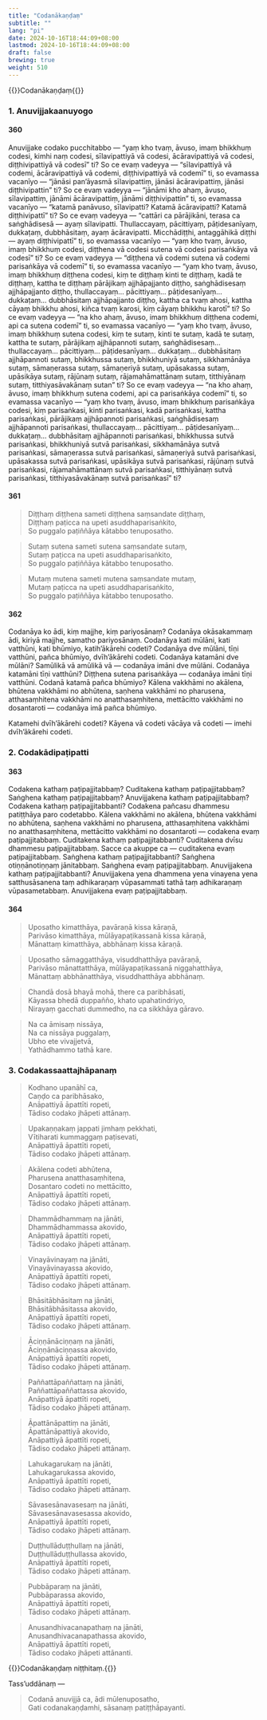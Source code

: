 ```yaml
---
title: "Codanākaṇḍaṃ"
subtitle: ""
lang: "pi"
date: 2024-10-16T18:44:09+08:00
lastmod: 2024-10-16T18:44:09+08:00
draft: false
brewing: true
weight: 510
---
```


{{<subtitle>}}Codanākaṇḍaṃ{{</subtitle>}}

### 1. Anuvijjakaanuyogo

#### 360

Anuvijjake codako pucchitabbo — “yaṃ kho tvaṃ, āvuso, imaṃ bhikkhuṃ codesi, kimhi naṃ codesi, sīlavipattiyā vā codesi, ācāravipattiyā vā codesi, diṭṭhivipattiyā vā codesī” ti? So ce evaṃ vadeyya — “sīlavipattiyā vā codemi, ācāravipattiyā vā codemi, diṭṭhivipattiyā vā codemī” ti, so evamassa vacanīyo — “jānāsi pan’āyasmā sīlavipattiṃ, jānāsi ācāravipattiṃ, jānāsi diṭṭhivipattin” ti? So ce evaṃ vadeyya — “jānāmi kho ahaṃ, āvuso, sīlavipattiṃ, jānāmi ācāravipattiṃ, jānāmi diṭṭhivipattin” ti, so evamassa vacanīyo — “katamā panāvuso, sīlavipatti? Katamā ācāravipatti? Katamā diṭṭhivipattī” ti? So ce evaṃ vadeyya — “cattāri ca pārājikāni, terasa ca saṅghādisesā — ayaṃ sīlavipatti. Thullaccayaṃ, pācittiyaṃ, pāṭidesanīyaṃ, dukkaṭaṃ, dubbhāsitaṃ, ayaṃ ācāravipatti. Micchādiṭṭhi, antaggāhikā diṭṭhi — ayaṃ diṭṭhivipattī” ti, so evamassa vacanīyo — “yaṃ kho tvaṃ, āvuso, imaṃ bhikkhuṃ codesi, diṭṭhena vā codesi sutena vā codesi parisaṅkāya vā codesī” ti? So ce evaṃ vadeyya — “diṭṭhena vā codemi sutena vā codemi parisaṅkāya vā codemī” ti, so evamassa vacanīyo — “yaṃ kho tvaṃ, āvuso, imaṃ bhikkhuṃ diṭṭhena codesi, kiṃ te diṭṭhaṃ kinti te diṭṭhaṃ, kadā te diṭṭhaṃ, kattha te diṭṭhaṃ pārājikaṃ ajjhāpajjanto diṭṭho, saṅghādisesaṃ ajjhāpajjanto diṭṭho, thullaccayaṃ… pācittiyaṃ… pāṭidesanīyaṃ… dukkaṭaṃ… dubbhāsitaṃ ajjhāpajjanto diṭṭho, kattha ca tvaṃ ahosi, kattha cāyaṃ bhikkhu ahosi, kiñca tvaṃ karosi, kiṃ cāyaṃ bhikkhu karotī” ti? So ce evaṃ vadeyya — “na kho ahaṃ, āvuso, imaṃ bhikkhuṃ diṭṭhena codemi, api ca sutena codemī” ti, so evamassa vacanīyo — “yaṃ kho tvaṃ, āvuso, imaṃ bhikkhuṃ sutena codesi, kiṃ te sutaṃ, kinti te sutaṃ, kadā te sutaṃ, kattha te sutaṃ, pārājikaṃ ajjhāpannoti sutaṃ, saṅghādisesaṃ… thullaccayaṃ… pācittiyaṃ… pāṭidesanīyaṃ… dukkaṭaṃ… dubbhāsitaṃ ajjhāpannoti sutaṃ, bhikkhussa sutaṃ, bhikkhuniyā sutaṃ, sikkhamānāya sutaṃ, sāmaṇerassa sutaṃ, sāmaṇeriyā sutaṃ, upāsakassa sutaṃ, upāsikāya sutaṃ, rājūnaṃ sutaṃ, rājamahāmattānaṃ sutaṃ, titthiyānaṃ sutaṃ, titthiyasāvakānaṃ sutan” ti? So ce evaṃ vadeyya — “na kho ahaṃ, āvuso, imaṃ bhikkhuṃ sutena codemi, api ca parisaṅkāya codemī” ti, so evamassa vacanīyo — “yaṃ kho tvaṃ, āvuso, imaṃ bhikkhuṃ parisaṅkāya codesi, kiṃ parisaṅkasi, kinti parisaṅkasi, kadā parisaṅkasi, kattha parisaṅkasi, pārājikaṃ ajjhāpannoti parisaṅkasi, saṅghādisesaṃ ajjhāpannoti parisaṅkasi, thullaccayaṃ… pācittiyaṃ… pāṭidesanīyaṃ… dukkaṭaṃ… dubbhāsitaṃ ajjhāpannoti parisaṅkasi, bhikkhussa sutvā parisaṅkasi, bhikkhuniyā sutvā parisaṅkasi, sikkhamānāya sutvā parisaṅkasi, sāmaṇerassa sutvā parisaṅkasi, sāmaṇeriyā sutvā parisaṅkasi, upāsakassa sutvā parisaṅkasi, upāsikāya sutvā parisaṅkasi, rājūnaṃ sutvā parisaṅkasi, rājamahāmattānaṃ sutvā parisaṅkasi, titthiyānaṃ sutvā parisaṅkasi, titthiyasāvakānaṃ sutvā parisaṅkasī” ti?

#### 361

> Diṭṭhaṃ diṭṭhena sameti diṭṭhena saṃsandate diṭṭhaṃ,  
> Diṭṭhaṃ paṭicca na upeti asuddhaparisaṅkito,  
> So puggalo paṭiññāya kātabbo tenuposatho.

> Sutaṃ sutena sameti sutena saṃsandate sutaṃ,  
> Sutaṃ paṭicca na upeti asuddhaparisaṅkito,  
> So puggalo paṭiññāya kātabbo tenuposatho.

> Mutaṃ mutena sameti mutena saṃsandate mutaṃ,  
> Mutaṃ paṭicca na upeti asuddhaparisaṅkito,  
> So puggalo paṭiññāya kātabbo tenuposatho.

#### 362

Codanāya ko ādi, kiṃ majjhe, kiṃ pariyosānaṃ? Codanāya okāsakammaṃ ādi, kiriyā majjhe, samatho pariyosānaṃ. Codanāya kati mūlāni, kati vatthūni, kati bhūmiyo, katih’ākārehi codeti? Codanāya dve mūlāni, tīṇi vatthūni, pañca bhūmiyo, dvīh’ākārehi codeti. Codanāya katamāni dve mūlāni? Samūlikā vā amūlikā vā — codanāya imāni dve mūlāni. Codanāya katamāni tīṇi vatthūni? Diṭṭhena sutena parisaṅkāya — codanāya imāni tīṇi vatthūni. Codanā katamā pañca bhūmiyo? Kālena vakkhāmi no akālena, bhūtena vakkhāmi no abhūtena, saṇhena vakkhāmi no pharusena, atthasaṃhitena vakkhāmi no anatthasaṃhitena, mettācitto vakkhāmi no dosantaroti — codanāya imā pañca bhūmiyo.

Katamehi dvīh’ākārehi codeti? Kāyena vā codeti vācāya vā codeti — imehi dvīh’ākārehi codeti.

### 2. Codakādipaṭipatti

#### 363

Codakena kathaṃ paṭipajjitabbaṃ? Cuditakena kathaṃ paṭipajjitabbaṃ? Saṅghena kathaṃ paṭipajjitabbaṃ? Anuvijjakena kathaṃ paṭipajjitabbaṃ? Codakena kathaṃ paṭipajjitabbanti? Codakena pañcasu dhammesu patiṭṭhāya paro codetabbo. Kālena vakkhāmi no akālena, bhūtena vakkhāmi no abhūtena, saṇhena vakkhāmi no pharusena, atthasaṃhitena vakkhāmi no anatthasaṃhitena, mettācitto vakkhāmi no dosantaroti — codakena evaṃ paṭipajjitabbaṃ. Cuditakena kathaṃ paṭipajjitabbanti? Cuditakena dvīsu dhammesu paṭipajjitabbaṃ. Sacce ca akuppe ca — cuditakena evaṃ paṭipajjitabbaṃ. Saṅghena kathaṃ paṭipajjitabbanti? Saṅghena otiṇṇānotiṇṇaṃ jānitabbaṃ. Saṅghena evaṃ paṭipajjitabbaṃ. Anuvijjakena kathaṃ paṭipajjitabbanti? Anuvijjakena yena dhammena yena vinayena yena satthusāsanena taṃ adhikaraṇaṃ vūpasammati tathā taṃ adhikaraṇaṃ vūpasametabbaṃ. Anuvijjakena evaṃ paṭipajjitabbaṃ.

#### 364

> Uposatho kimatthāya, pavāraṇā kissa kāraṇā,  
> Parivāso kimatthāya, mūlāyapaṭikassanā kissa kāraṇā,  
> Mānattaṃ kimatthāya, abbhānaṃ kissa kāraṇā.

> Uposatho sāmaggatthāya, visuddhatthāya pavāraṇā,  
> Parivāso mānattatthāya, mūlāyapaṭikassanā niggahatthāya,  
> Mānattaṃ abbhānatthāya, visuddhatthāya abbhānaṃ.

> Chandā dosā bhayā mohā, there ca paribhāsati,  
> Kāyassa bhedā duppañño, khato upahatindriyo,  
> Nirayaṃ gacchati dummedho, na ca sikkhāya gāravo.

> Na ca āmisaṃ nissāya,  
> Na ca nissāya puggalaṃ,  
> Ubho ete vivajjetvā,  
> Yathādhammo tathā kare.

### 3. Codakassaattajhāpanaṃ

> Kodhano upanāhī ca,  
> Caṇḍo ca paribhāsako,  
> Anāpattiyā āpattīti ropeti,  
> Tādiso codako jhāpeti attānaṃ.

> Upakaṇṇakaṃ jappati jimhaṃ pekkhati,  
> Vītiharati kummaggaṃ paṭisevati,  
> Anāpattiyā āpattīti ropeti,  
> Tādiso codako jhāpeti attānaṃ.

> Akālena codeti abhūtena,  
> Pharusena anatthasaṃhitena,  
> Dosantaro codeti no mettācitto,  
> Anāpattiyā āpattīti ropeti,  
> Tādiso codako jhāpeti attānaṃ.

> Dhammādhammaṃ na jānāti,  
> Dhammādhammassa akovido,  
> Anāpattiyā āpattīti ropeti,  
> Tādiso codako jhāpeti attānaṃ.

> Vinayāvinayaṃ na jānāti,  
> Vinayāvinayassa akovido,  
> Anāpattiyā āpattīti ropeti,  
> Tādiso codako jhāpeti attānaṃ.

> Bhāsitābhāsitaṃ na jānāti,  
> Bhāsitābhāsitassa akovido,  
> Anāpattiyā āpattīti ropeti,  
> Tādiso codako jhāpeti attānaṃ.

> Āciṇṇānāciṇṇaṃ na jānāti,  
> Āciṇṇānāciṇṇassa akovido,  
> Anāpattiyā āpattīti ropeti,  
> Tādiso codako jhāpeti attānaṃ.

> Paññattāpaññattaṃ na jānāti,  
> Paññattāpaññattassa akovido,  
> Anāpattiyā āpattīti ropeti,  
> Tādiso codako jhāpeti attānaṃ.

> Āpattānāpattiṃ na jānāti,  
> Āpattānāpattiyā akovido,  
> Anāpattiyā āpattīti ropeti,  
> Tādiso codako jhāpeti attānaṃ.

> Lahukagarukaṃ na jānāti,  
> Lahukagarukassa akovido,  
> Anāpattiyā āpattīti ropeti,  
> Tādiso codako jhāpeti attānaṃ.

> Sāvasesānavasesaṃ na jānāti,  
> Sāvasesānavasesassa akovido,  
> Anāpattiyā āpattīti ropeti,  
> Tādiso codako jhāpeti attānaṃ.

> Duṭṭhullāduṭṭhullaṃ na jānāti,  
> Duṭṭhullāduṭṭhullassa akovido,  
> Anāpattiyā āpattīti ropeti,  
> Tādiso codako jhāpeti attānaṃ.

> Pubbāparaṃ na jānāti,  
> Pubbāparassa akovido,  
> Anāpattiyā āpattīti ropeti,  
> Tādiso codako jhāpeti attānaṃ.

> Anusandhivacanapathaṃ na jānāti,  
> Anusandhivacanapathassa akovido,  
> Anāpattiyā āpattīti ropeti,  
> Tādiso codako jhāpeti attānanti.

{{<eop>}}Codanākaṇḍaṃ niṭṭhitaṃ.{{</eop>}}

Tass’uddānaṃ —

> Codanā anuvijjā ca, ādi mūlenuposatho,  
> Gati codanakaṇḍamhi, sāsanaṃ patiṭṭhāpayanti.